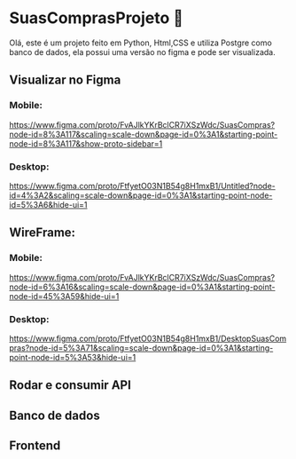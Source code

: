 # SuasComprasProjeto :shopping_cart:
Olá, este é um projeto feito em Python, Html,CSS e utiliza Postgre como banco de dados, ela possui uma versão no figma e pode ser visualizada.

## Visualizar no Figma
### Mobile:
https://www.figma.com/proto/FvAJlkYKrBclCR7iXSzWdc/SuasCompras?node-id=8%3A117&scaling=scale-down&page-id=0%3A1&starting-point-node-id=8%3A117&show-proto-sidebar=1
### Desktop:
https://www.figma.com/proto/FtfyetO03N1B54g8H1mxB1/Untitled?node-id=4%3A2&scaling=scale-down&page-id=0%3A1&starting-point-node-id=5%3A6&hide-ui=1
## WireFrame:

### Mobile:
https://www.figma.com/proto/FvAJlkYKrBclCR7iXSzWdc/SuasCompras?node-id=6%3A16&scaling=scale-down&page-id=0%3A1&starting-point-node-id=45%3A59&hide-ui=1
### Desktop:
https://www.figma.com/proto/FtfyetO03N1B54g8H1mxB1/DesktopSuasCompras?node-id=5%3A71&scaling=scale-down&page-id=0%3A1&starting-point-node-id=5%3A53&hide-ui=1


## Rodar e consumir API

## Banco de dados

## Frontend





